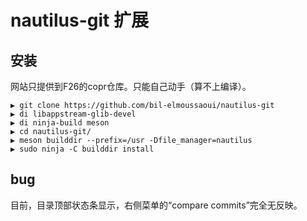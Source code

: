 # nautilus-git 扩展

## 安装
网站只提供到F26的copr仓库。只能自己动手（算不上编译）。
```
▶ git clone https://github.com/bil-elmoussaoui/nautilus-git
▶ di libappstream-glib-devel
▶ di ninja-build meson
▶ cd nautilus-git/
▶ meson builddir --prefix=/usr -Dfile_manager=nautilus
▶ sudo ninja -C builddir install
```
## bug
目前，目录顶部状态条显示，右侧菜单的“compare commits”完全无反映。
